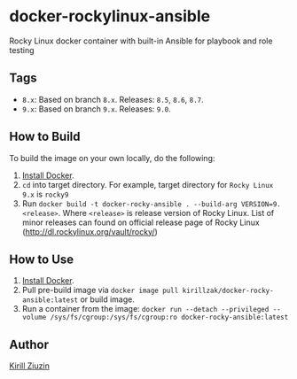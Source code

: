 # docker-rockylinux-ansible
Rocky Linux docker container with built-in Ansible for playbook and role testing 

## Tags
- `8.x`: Based on branch `8.x`. Releases: `8.5`, `8.6`, `8.7`.
- `9.x`: Based on branch `9.x`. Releases: `9.0`.

## How to Build

To build the image on your own locally, do the following:

  1. [Install Docker](https://docs.docker.com/engine/installation/).
  2. `cd` into target directory. For example, target directory for `Rocky Linux 9.x` is `rocky9`
  3. Run `docker build -t docker-rocky-ansible . --build-arg VERSION=9.<release>`. Where `<release>` is release version of Rocky Linux. List of minor releases can found on official release page of Rocky Linux (http://dl.rockylinux.org/vault/rocky/)

  ## How to Use

  1. [Install Docker](https://docs.docker.com/engine/installation/).
  2. Pull pre-build image via `docker image pull kirillzak/docker-rocky-ansible:latest` or build image.
  3. Run a container from the image: `docker run --detach --privileged --volume /sys/fs/cgroup:/sys/fs/cgroup:ro docker-rocky-ansible:latest`

## Author

[Kirill Ziuzin](https://kirill-zak.ru/)